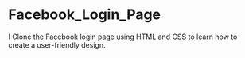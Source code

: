 # Facebook_Login_Page
I Clone the Facebook login page using HTML and CSS to learn how to create a user-friendly design.
